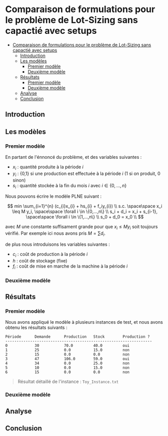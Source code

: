 # Comparaison de formulations pour le problème de Lot-Sizing sans capactié avec setups

- [Comparaison de formulations pour le problème de Lot-Sizing sans capactié avec setups](#comparaison-de-formulations-pour-le-problème-de-lot-sizing-sans-capactié-avec-setups)
  - [Introduction](#introduction)
  - [Les modèles](#les-modèles)
    - [Premier modèle](#premier-modèle)
    - [Deuxième modèle](#deuxième-modèle)
  - [Résultats](#résultats)
    - [Premier modèle](#premier-modèle-1)
    - [Deuxième modèle](#deuxième-modèle-1)
  - [Analyse](#analyse)
  - [Conclusion](#conclusion)


## Introduction


## Les modèles
### Premier modèle
  En partant de l'énnoncé du problème, et des variables suivantes :
  - $x_{i}$ : quantité produite à la période $i$
  - $y_{i}$ : {0,1} si une production est effectuée à la période $i$ (1 si on produit, 0 sinon)
  - $s_{i}$ : quantité stockée à la fin du mois $i$
  avec $i \in \{0,..., n\}$

  Nous pouvons écrire le modèle PLNE suivant :

  $$
    min \sum_{i=1}^{n} (c_{i}x_{i} + hs_{i} + f_iy_{i}) \\
    s.c. \space\space x_i \leq M y_i, \space\space \forall i \in \{0,...,n\} \\
    s_i + d_i = x_i + s_{i-1}, \space\space \forall i \in \{1,...,n\} \\
    s_0 + d_0 = x_0 \\
  $$

  avec $M$ une constante suffisament grande pour que $x_i \leq M y_i$ soit toujours vérifié. Par exemple ici nous avons pris $M = \sum{d_i}$.

  de plus nous introduisons les variables suivantes :

  - $c_{i}$ : coût de production à la période $i$
  - $h$ : coût de stockage (fixe)
  - $f_{i}$ : coût de mise en marche de la machine à la période $i$




### Deuxième modèle

## Résultats

### Premier modèle

Nous avons appliqué le modèle à plusieurs instances de test, et nous avons obtenu les résultats suivants :


```
Période      Demande      Production   Stock        Production ?
-----------------------------------------------------------------
0            30           70.0         40.0         oui
1            25           0.0          15.0         non
2            15           0.0          0.0          non
3            47           106.0        59.0         oui
4            34           0.0          25.0         non
5            10           0.0          15.0         non
6            15           0.0          0.0          non
```
> Résultat détaillé de l'instance : `Toy_Instance.txt`



### Deuxième modèle

## Analyse

## Conclusion

